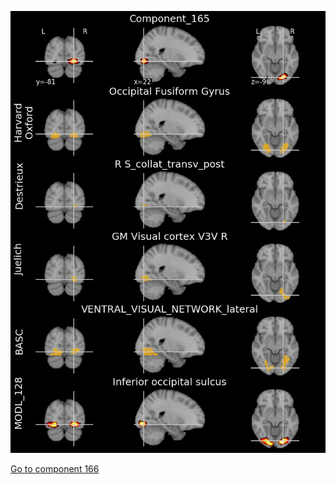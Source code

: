 


![165](preliminary/165.jpg "Component 165")

[Go to component 166](https://parietal-inria.github.io/MODL_atlas/1024/166 "Component 166")